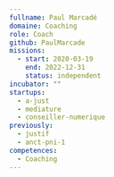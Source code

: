 ```yaml
---
fullname: Paul Marcadé
domaine: Coaching
role: Coach
github: PaulMarcade
missions:
  - start: 2020-03-19
    end: 2022-12-31
    status: independent
incubator: ""
startups:
  - a-just
  - mediature
  - conseiller-numerique
previously:
  - justif
  - anct-pni-1
competences:
  - Coaching
---
```

